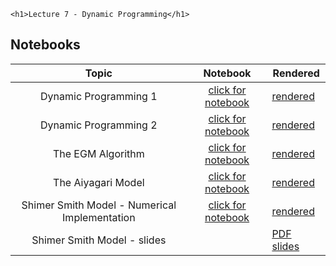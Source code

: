 
~~~
<h1>Lecture 7 - Dynamic Programming</h1>
~~~

## Notebooks

Topic | Notebook | Rendered
:-----: | :--------: | ----------
Dynamic Programming 1 | [click for notebook](https://github.com/floswald/NumericalMethods/blob/master/notebooks/week6/dp.jl) | [rendered](https://raw.githack.com/floswald/NumericalMethods/master/notebooks/week6/dp.jl.html)
Dynamic Programming 2 | [click for notebook](https://github.com/floswald/NumericalMethods/blob/master/notebooks/week6/dp2.jl)  | [rendered](https://raw.githack.com/floswald/NumericalMethods/master/notebooks/week6/dp2.jl.html)
The EGM Algorithm | [click for notebook](https://github.com/floswald/NumericalMethods/blob/master/notebooks/week6/EGM.jl)  | [rendered](https://raw.githack.com/floswald/NumericalMethods/master/notebooks/week6/EGM.jl.html)
The Aiyagari Model | [click for notebook](https://github.com/floswald/NumericalMethods/blob/master/notebooks/week6/Aiyagari.jl)  | [rendered](https://raw.githack.com/floswald/NumericalMethods/master/notebooks/week6/Aiyagari.jl.html)
Shimer Smith Model - Numerical Implementation | [click for notebook](https://github.com/floswald/NumericalMethods/blob/master/notebooks/week6/shimer-smith.jl)  | [rendered](https://raw.githack.com/floswald/NumericalMethods/master/notebooks/week6/shimer-smith.html)
Shimer Smith Model - slides |  | [PDF slides](../assets/tex/dp-estimation/HLM.pdf)





